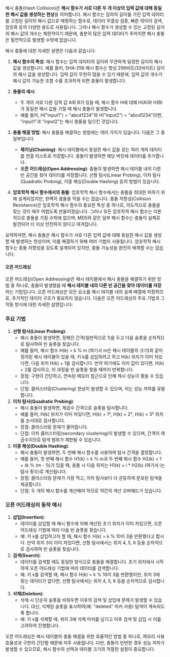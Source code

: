 해시 충돌(Hash Collision)은 **해시 함수가 서로 다른 두 개 이상의 입력 값에 대해 동일한 해시 값을 생성하는 현상**을 의미합니다. 해시 함수는 임의의 길이를 가진 입력 데이터를 고정된 길이의 해시 값으로 매핑하는 함수로, 데이터 무결성 검증, 빠른 데이터 검색, 암호화 등의 다양한 용도로 사용됩니다. 그러나 해시 함수가 생성할 수 있는 고정된 길이의 해시 값의 개수는 제한적이기 때문에, 충분히 많은 입력 데이터가 주어지면 해시 충돌은 필연적으로 발생할 수밖에 없습니다.

해시 충돌에 대한 자세한 설명은 다음과 같습니다:

1. **해시 함수의 특성**: 해시 함수는 입력 데이터의 길이와 무관하게 일정한 길이의 해시 값을 생성합니다. 예를 들어, SHA-256 해시 함수는 항상 256비트(32바이트) 길이의 해시 값을 생성합니다. 입력 값이 무한히 많을 수 있기 때문에, 입력 값의 개수가 해시 값의 가능한 조합 수를 초과하게 되면 충돌이 발생합니다.
    
2. **충돌의 예시**:
    - 두 개의 서로 다른 입력 값 A와 B가 있을 때, 해시 함수 H에 대해 H(A)와 H(B)가 동일한 해시 값을 가질 때 해시 충돌이 발생합니다.
    - 예를 들어, H("input1") = "abcd1234"와 H("input2") = "abcd1234"라면, "input1"과 "input2"는 해시 충돌을 일으킨 것입니다.
3. **충돌 해결 방법**: 해시 충돌을 해결하는 방법에는 여러 가지가 있습니다. 다음은 그 중 일부입니다.
    - **체이닝(Chaining)**: 해시 테이블에서 동일한 해시 값을 갖는 여러 개의 데이터를 연결 리스트로 저장합니다. 충돌이 발생하면 해당 버킷에 데이터를 추가합니다.
    - **오픈 어드레싱(Open Addressing)**: 충돌이 발생하면 해시 테이블 내의 다른 빈 공간을 찾아 데이터를 저장합니다. 선형 탐사(Linear Probing), 이차 탐사(Quadratic Probing), 이중 해싱(Double Hashing) 등의 방법이 있습니다.
4. **암호학적 해시 함수에서의 충돌**: 암호학적 해시 함수에서는 충돌을 최대한 피하기 위해 설계되었지만, 완벽히 충돌을 막을 수는 없습니다. 충돌 저항성(Collision Resistance)은 암호학적 해시 함수의 중요한 특성 중 하나로, 의도적으로 충돌을 찾는 것이 매우 어렵도록 만들어졌습니다. 그러나 모든 암호학적 해시 함수는 이론적으로 충돌을 가질 수밖에 없으며, MD5와 같은 일부 해시 함수는 충돌이 실제로 발견되어 더 이상 안전하지 않다고 여겨집니다.

요약하자면, 해시 충돌은 해시 함수가 서로 다른 입력 값에 대해 동일한 해시 값을 생성할 때 발생하는 현상이며, 이를 해결하기 위해 여러 기법이 사용됩니다. 암호학적 해시 함수는 충돌 저항성을 갖도록 설계되어 있지만, 충돌 가능성을 완전히 배제할 수는 없습니다.

#### 오픈 어드레싱
오픈 어드레싱(Open Addressing)은 해시 테이블에서 해시 충돌을 해결하기 위한 방법 중 하나로, 충돌이 발생했을 때 **해시 테이블 내의 다른 빈 공간을 찾아 데이터를 저장**하는 기법입니다. 오픈 어드레싱은 모든 요소를 해시 테이블 내의 실제 배열에 저장하므로, 추가적인 데이터 구조가 필요하지 않습니다. 다음은 오픈 어드레싱의 주요 기법과 그 작동 방식에 대한 자세한 설명입니다:

### 주요 기법

1. **선형 탐사(Linear Probing)**:
    - 해시 충돌이 발생하면, 정해진 간격(일반적으로 1)을 두고 다음 슬롯을 순차적으로 탐사하여 빈 슬롯을 찾습니다.
    - 예를 들어, 해시 함수 H(k) = k % m (여기서 m은 해시 테이블의 크기)와 같이 정의된 해시 테이블이 있을 때, 키 k를 삽입하려고 하고 H(k) 위치가 이미 차있다면, 다음 위치 H(k) + 1을 검사합니다. 만약 여기에도 이미 값이 있다면, H(k) + 2를 검사하고, 이 과정을 빈 슬롯을 찾을 때까지 반복합니다.
    - 장점: 구현이 간단하고, 연속된 메모리 접근으로 인해 캐시 성능이 좋을 수 있습니다.
    - 단점: 클러스터링(Clustering) 현상이 발생할 수 있으며, 이는 성능 저하를 유발합니다.
2. **이차 탐사(Quadratic Probing)**:
    - 해시 충돌이 발생하면, 제곱수 간격으로 슬롯을 탐사합니다.
    - 예를 들어, H(k) 위치가 이미 차있다면, H(k) + 1², H(k) + 2², H(k) + 3² 위치를 순서대로 검사합니다.
    - 장점: 클러스터링 문제가 줄어듭니다.
    - 단점: 이차 클러스터링(secondary clustering)이 발생할 수 있으며, 간격이 제곱수이므로 탐색 범위가 제한될 수 있습니다.
3. **이중 해싱(Double Hashing)**:
    - 해시 충돌이 발생하면, 두 번째 해시 함수를 사용하여 탐사 간격을 결정합니다.
    - 예를 들어, 첫 번째 해시 함수 H1(k) = k % m과 두 번째 해시 함수 H2(k) = 1 + (k % (m - 1))가 있을 때, 충돌 시 다음 위치는 H1(k) + i * H2(k) (여기서 i는 탐사 횟수)로 계산됩니다.
    - 장점: 클러스터링 문제가 가장 적고, 이차 탐사보다 더 균등하게 분포된 탐색을 제공합니다.
    - 단점: 두 개의 해시 함수를 계산해야 하므로 약간의 계산 오버헤드가 있습니다.

### 오픈 어드레싱의 동작 예시
1. **삽입(Insertion)**:
    - 데이터를 삽입할 때 해시 함수에 의해 계산된 초기 위치가 이미 차있으면, 오픈 어드레싱 기법에 따라 다음 빈 슬롯을 찾습니다.
    - 예: 키 `k`를 삽입하고자 할 때, 해시 함수 H(k) = k % 10이 3을 반환했다고 합시다. 만약 위치 3이 이미 차있다면, 선형 탐사에서는 위치 4, 5, 6 등을 순차적으로 검사하여 빈 슬롯을 찾습니다.
2. **검색(Search)**:
    - 데이터를 검색할 때도 동일한 방식으로 충돌을 해결합니다. 초기 위치에서 시작하여 오픈 어드레싱 기법에 따라 데이터를 검색합니다.
    - 예: 키 `k`를 검색할 때, 해시 함수 H(k) = k % 10이 3을 반환했지만, 위치 3에 찾는 데이터가 없다면, 선형 탐사에서는 위치 4, 5, 6 등을 순차적으로 검사합니다.
3. **삭제(Deletion)**:
    - 삭제 시 단순히 슬롯을 비워두면 이후의 검색 및 삽입에 문제가 발생할 수 있습니다. 대신, 삭제된 슬롯을 표시하여(예: "deleted" 마커 사용) 탐색이 계속되도록 합니다.
    - 예: 키 `k`를 삭제할 때, 위치 3에 삭제 마커를 남기고 이후 검색 및 삽입 시 이를 고려하여 진행합니다.

오픈 어드레싱은 해시 테이블의 충돌 해결을 위한 효율적인 방법 중 하나로, 메모리 사용 효율성과 구현의 간단함 때문에 자주 사용됩니다. 다만, 충돌이 빈번한 경우 성능 저하가 발생할 수 있으므로, 해시 함수의 선택과 테이블 크기의 적절한 설정이 중요합니다.